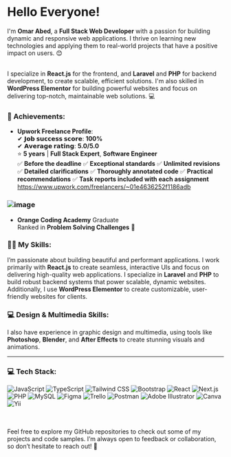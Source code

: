 # Hello Everyone!

I'm **Omar Abed**, a **Full Stack Web Developer** with a passion for building dynamic and responsive web applications. I thrive on learning new technologies and applying them to real-world projects that have a positive impact on users. 😊<br><br>

I specialize in **React.js** for the frontend, and **Laravel** and **PHP** for backend development, to create scalable, efficient solutions. I'm also skilled in **WordPress Elementor** for building powerful websites and focus on delivering top-notch, maintainable web solutions. 💻

### 🚀 Achievements:
- **Upwork Freelance Profile**:  
  ✔ **𝗝𝗼𝗯 𝘀𝘂𝗰𝗰𝗲𝘀𝘀 𝘀𝗰𝗼𝗿𝗲**: **100%**  
  ✔ **𝗔𝘃𝗲𝗿𝗮𝗴𝗲 𝗿𝗮𝘁𝗶𝗻𝗴**: **5.0/5.0**  
  ⭐ **5 years** | **Full Stack Expert**, **Software Engineer**  
  ✅ **Before the deadline** ✅ **Exceptional standards** ✅ **Unlimited revisions** ✅ **Detailed clarifications** ✅ **Thoroughly annotated code** ✅ **Practical recommendations** ✅ **Task reports included with each assignment**
https://www.upwork.com/freelancers/~01e4636252f1186adb

### ![image](https://github.com/user-attachments/assets/e149d8fa-a072-4a1c-ab6b-35aea743b1b1)


- **Orange Coding Academy** Graduate  
  Ranked in **Problem Solving Challenges** 🏅
  
### :woman_technologist: My Skills:
I’m passionate about building beautiful and performant applications. I work primarily with **React.js** to create seamless, interactive UIs and focus on delivering high-quality web applications. I specialize in **Laravel** and **PHP** to build robust backend systems that power scalable, dynamic websites. Additionally, I use **WordPress Elementor** to create customizable, user-friendly websites for clients.

### 💻 Design & Multimedia Skills:
I also have experience in graphic design and multimedia, using tools like **Photoshop**, **Blender**, and **After Effects** to create stunning visuals and animations.

---

### 💻 Tech Stack:
![JavaScript](https://img.shields.io/badge/javascript-%23323330.svg?style=flat&logo=javascript&logoColor=%23F7DF1E) ![TypeScript](https://img.shields.io/badge/typescript-%23007ACC.svg?style=flat&logo=typescript&logoColor=white) ![Tailwind CSS](https://img.shields.io/badge/tailwindcss-%2300618C.svg?style=flat&logo=tailwind-css&logoColor=white) ![Bootstrap](https://img.shields.io/badge/bootstrap-%23563D7C.svg?style=flat&logo=bootstrap&logoColor=white) ![React](https://img.shields.io/badge/react-%2320232a.svg?style=flat&logo=react&logoColor=%2361DAFB) ![Next.js](https://img.shields.io/badge/next.js-%23000000.svg?style=flat&logo=next.js&logoColor=white) ![PHP](https://img.shields.io/badge/php-%23777BB4.svg?style=flat&logo=php&logoColor=white) ![MySQL](https://img.shields.io/badge/mysql-%2300f.svg?style=flat&logo=mysql&logoColor=white) ![Figma](https://img.shields.io/badge/figma-%23F24E1E.svg?style=flat&logo=figma&logoColor=white) ![Trello](https://img.shields.io/badge/Trello-%23026AA7.svg?style=flat&logo=Trello&logoColor=white) ![Postman](https://img.shields.io/badge/Postman-FF6C37?style=flat&logo=postman&logoColor=white) ![Adobe Illustrator](https://img.shields.io/badge/adobeillustrator-%23FF9A00.svg?style=flat&logo=adobeillustrator&logoColor=white) ![Canva](https://img.shields.io/badge/Canva-%2300C4CC.svg?style=flat&logo=Canva&logoColor=white) ![Yii](https://img.shields.io/badge/yii-%230178B4.svg?style=flat&logo=yii&logoColor=white)

<br><br>Feel free to explore my GitHub repositories to check out some of my projects and code samples. I’m always open to feedback or collaboration, so don’t hesitate to reach out! :white_heart:
